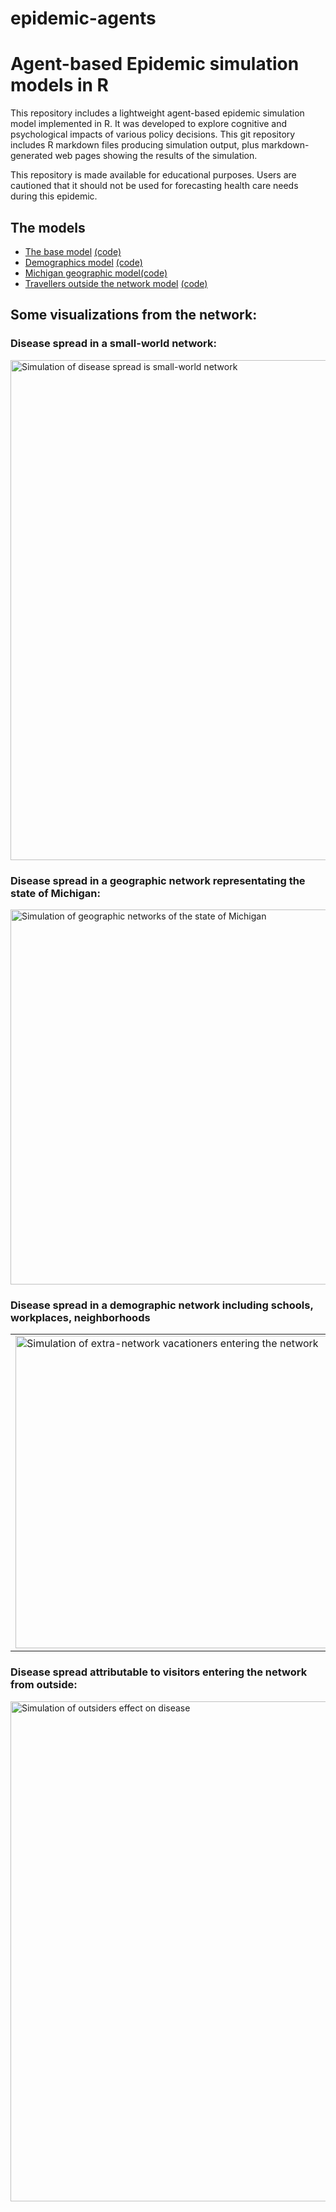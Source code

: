 # epidemic-agents

Agent-based Epidemic simulation models in R
======

This repository includes a lightweight agent-based epidemic simulation model implemented in R. It was developed to explore cognitive and psychological impacts of various policy decisions.  This git repository includes R markdown files producing simulation output, plus markdown-generated web pages showing the results of the simulation.

This repository is made available for educational purposes. Users are cautioned that it should not be used for forecasting health care needs during this epidemic.

## The models

* [The base model](web/epidemic-model-base.html)  [(code)](https://github.com/stmueller/epidemic-agents/blob/master/models/epidemic-model-base.Rmd)
* [Demographics model](web/epidemic-demographics.html) [(code)](https://github.com/stmueller/epidemic-agents/blob/master/models/epidemic-demographics.Rmd)
* [Michigan geographic model](web/epidemic-michigan.html)[(code)](https://github.com/stmueller/epidemic-agents/blob/master/models/epidemic-michigan.Rmd)
* [Travellers outside the network model](web/epidemic-model-travellers.html) [(code)](https://github.com/stmueller/epidemic-agents/blob/master/models/epidemic-model-travellers.Rmd)


## Some visualizations from the network:

### Disease spread in a small-world network:
 <img src="/web/support_files/figure-html-base/base.gif" width=800 alt="Simulation of disease spread is small-world network">

### Disease spread in a geographic network representating the state of Michigan:
 <img src = "/web/support_files/figure-html-michigan/anim2.gif" width=600 alt="Simulation of geographic networks of the state of Michigan">

### Disease spread in a demographic network including schools, workplaces, neighborhoods
<table>
<tr><td><img src = "/web/support_files/figure-html-demo/network.gif" width=500 alt="Simulation of extra-network vacationers entering the network" >
<td><img src = "/web/support_files/figure-html-demo/animation.gif" width=500 alt="Simulation of Demographic networks">
</table>

### Disease spread attributable to visitors entering the network from outside:
<img src="/web/support_files/figure-html-travellers/animation.gif" width=800 alt="Simulation of outsiders effect on disease">

